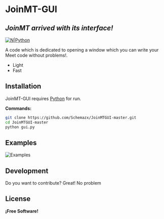 # JoinMT-GUI
## _JoinMT arrived with its interface!_

[![N|Python](https://www.python.org/static/community_logos/python-powered-w-100x40.png)](https://www.python.org/)

A code which is dedicated to opening a window which you can write your Meet code without problems!.

- Light
- Fast

## Installation

JoinMT-GUI requires [Python](https://www.python.org/) for run.


**Commands:**
```sh
git clone https://github.com/Schemazx/JoinMTGUI-master.git
cd JoinMTGUI-master
python gui.py
```

## Examples
![Examples](https://imgur.com/Ks2tK5M.png)

## Development

Do you want to contribute? Great! No problem


## License

**¡Free Software!**

